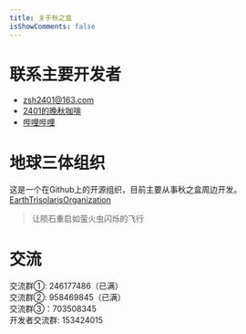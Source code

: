 ```yaml
---
title: 关于秋之盒
isShowComments: false
---
```

# 联系主要开发者
* [zsh2401@163.com](mailto:zsh2401@163.com)
* [2401的晚秋咖啡](https://blog.zsh2401.top)   
* [哔哩哔哩](https://space.bilibili.com/3061574/#/)
# 地球三体组织
这是一个在Github上的开源组织，目前主要从事秋之盒周边开发。   
[EarthTrisolarisOrganization](https://github.com/EarthTrisolarisOrganization)
> 让陨石重启如萤火虫闪烁的飞行
# 交流   
交流群①: 246177486（已满）   
交流群②: 958469845（已满）   
交流群③：703508345    
开发者交流群: 153424015      